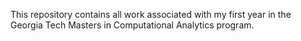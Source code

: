 This repository contains all work associated with my first year in the Georgia Tech Masters in Computational Analytics program. 
